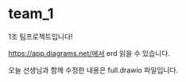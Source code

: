 # team_1
1조 팀프로젝트입니다!

https://app.diagrams.net/에서 erd 읽을 수 있습니다.

오늘 선생님과 함께 수정한 내용은 full.drawio 파일입니다.
